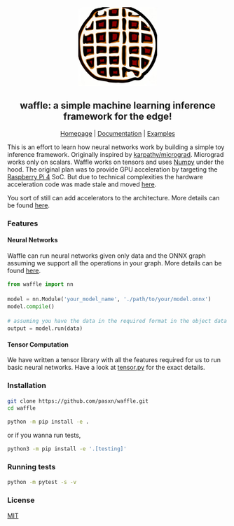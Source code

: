 <div align="center">

<img src="https://raw.githubusercontent.com/pasxn/waffle/docs/docs/assets/logo.jpg" alt="logo" width="180"/>

## waffle: a simple machine learning inference framework for the edge!

[Homepage](https://github.com/pasxn/waffle) | [Documentation](https://github.com/pasxn/waffle/blob/main/docs/abstractions.md) | [Examples](/examples)

</div>

This is an effort to learn how neural networks work by building a simple toy inference framework. Originally inspired by [karpathy/micrograd](https://github.com/karpathy/micrograd). Micrograd works only on scalars. Waffle works on tensors and uses [Numpy](https://numpy.org/) under the hood. The original plan was to provide GPU acceleration by targeting the [Raspberry Pi 4](https://www.raspberrypi.com/products/raspberry-pi-4-model-b/) SoC. But due to technical complexities the hardware acceleration code was made stale and moved [here](https://github.com/pasxn/v3dBLAS).

You sort of still can add accelerators to the architecture. More details can be found [here](https://github.com/pasxn/waffle/blob/main/docs/abstractions.md/#adding-an-accelerator).

### Features
#### Neural Networks

Waffle can run neural networks given only data and the ONNX graph assuming we support all the operations in your graph. More details can be found [here](https://github.com/pasxn/waffle/blob/main/docs/abstractions.md/#adding-an-operation).

```py
from waffle import nn

model = nn.Module('your_model_name', './path/to/your/model.onnx')
model.compile()

# assuming you have the data in the required format in the object data
output = model.run(data)
```
#### Tensor Computation

We have written a tensor library with all the features required for us to run basic neural networks. Have a look at [tensor.py](https://github.com/pasxn/waffle/blob/main/waffle/tensor.py) for the exact details.

### Installation

```bash
git clone https://github.com/pasxn/waffle.git
cd waffle
```
```bash
python -m pip install -e .
```
or if you wanna run tests,
```bash
python3 -m pip install -e '.[testing]'
```

### Running tests

```bash
python -m pytest -s -v
```

### License

[MIT](https://github.com/pasxn/waffle/blob/main/LICENSE)
